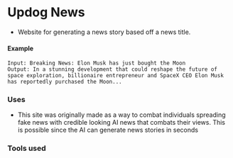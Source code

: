 # Updog News
- Website for generating a news story based off a news title.

#### Example
```
Input: Breaking News: Elon Musk has just bought the Moon
Output: In a stunning development that could reshape the future of space exploration, billionaire entrepreneur and SpaceX CEO Elon Musk has reportedly purchased the Moon...
```

### Uses
- This site was originally made as a way to combat individuals spreading fake news with credible looking AI news that combats their views. This is possible since the AI can generate news stories in seconds

### Tools used
